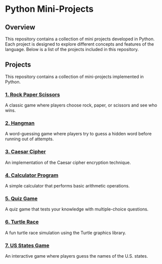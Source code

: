 # Python Mini-Projects

## Overview

This repository contains a collection of mini projects developed in Python. 
Each project is designed to explore different concepts and features of the language. 
Below is a list of the projects included in this repository.

## Projects

This repository contains a collection of mini-projects implemented in Python.

### [1. Rock Paper Scissors](./01.%20Rock%20Paper%20Scissors)  
A classic game where players choose rock, paper, or scissors and see who wins.

### [2. Hangman](./02.%20Hangman)  
A word-guessing game where players try to guess a hidden word before running out of attempts.

### [3. Caesar Cipher](./03.%20Caesar%20Cipher)  
An implementation of the Caesar cipher encryption technique.

### [4. Calculator Program](./04.%20Calculator)  
A simple calculator that performs basic arithmetic operations.

### [5. Quiz Game](./05.%20Quiz%20Game)  
A quiz game that tests your knowledge with multiple-choice questions.

### [6. Turtle Race](./06.%20Turtles%20Race)  
A fun turtle race simulation using the Turtle graphics library.

### [7. US States Game](./07.%20US%20States%20Game)
An interactive game where players guess the names of the U.S. states.
